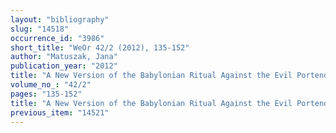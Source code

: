 ```yaml
---
layout: "bibliography"
slug: "14518"
occurrence_id: "3986"
short_title: "WeOr 42/2 (2012), 135-152"
author: "Matuszak, Jana"
publication_year: "2012"
title: "A New Version of the Babylonian Ritual Against the Evil Portended by a Lightning Strike (BM 42273)"
volume_no_: "42/2"
pages: "135-152"
title: "A New Version of the Babylonian Ritual Against the Evil Portended by a Lightning Strike (BM 42273)"
previous_item: "14521"
---
```

